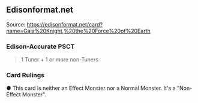 
## Edisonformat.net

Source: https://edisonformat.net/card?name=Gaia%20Knight,%20the%20Force%20of%20Earth

### Edison-Accurate PSCT

> 1 Tuner + 1 or more non-Tuners

### Card Rulings

● This card is neither an Effect Monster nor a Normal Monster. It's a "Non-Effect Monster".
            